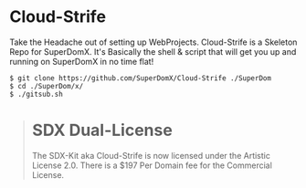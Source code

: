 Cloud-Strife
============
Take the Headache out of setting up WebProjects.
Cloud-Strife is a Skeleton Repo for SuperDomX. It's Basically the shell & script that will get you up and running on SuperDomX in no time flat!

    $ git clone https://github.com/SuperDomX/Cloud-Strife ./SuperDom
    $ cd ./SuperDom/x/
    $ ./gitsub.sh

> SDX Dual-License
> ===
> The SDX-Kit aka Cloud-Strife is now licensed under the Artistic License 2.0.
> There is a $197 Per Domain fee for the Commercial License.
